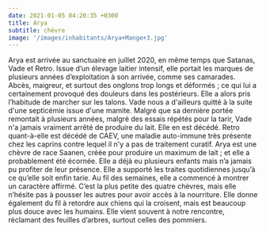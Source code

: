 ```yaml
---
date: 2021-01-05 04:20:35 +0300
title: Arya
subtitle: chèvre
image: '/images/inhabitants/Arya+Mange+3.jpg'
---
```


Arya est arrivée au sanctuaire en juillet 2020, en même temps que Satanas, Vade et Retro. Issue d’un élevage laitier intensif, elle portait les marques de plusieurs années d’exploitation à son arrivée, comme ses camarades. Abcès, maigreur, et surtout des onglons trop longs et déformés ; ce qui lui a certainement provoqué des douleurs dans les postérieurs. Elle a alors pris l’habitude de marcher sur les talons.
Vade nous a d'ailleurs quitté à la suite d'une septicémie issue d'une mamite. Malgré que sa dernière portée remontait à plusieurs années, malgré des essais répétés pour la tarir, Vade n'a jamais vraiment arrêté de produire du lait. Elle en est décédé. Retro quant-à-elle est décédé de CAEV, une maladie auto-immune très présente chez les caprins contre lequel il n'y a pas de traitement curatif.
Arya est une chèvre de race Saanen, créée pour produire un maximum de lait ; et elle a probablement été écornée. Elle a déjà eu plusieurs enfants mais n’a jamais pu profiter de leur présence. Elle a supporté les traites quotidiennes jusqu’à ce qu’elle soit enfin tarie.
Au fil des semaines, elle a commencé à montrer un caractère affirmé. C’est la plus petite des quatre chèvres, mais elle n’hésite pas à pousser les autres pour avoir accès à la nourriture. Elle donne également du fil à retordre aux chiens qui la croisent, mais est beaucoup plus douce avec les humains. Elle vient souvent à notre rencontre, réclamant des feuilles d’arbres, surtout celles des pommiers.